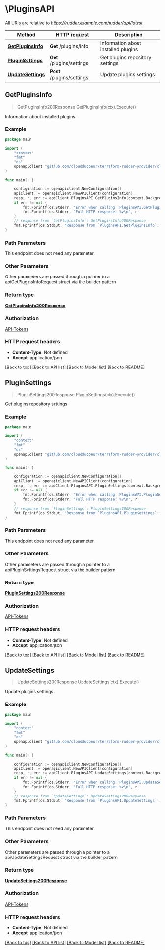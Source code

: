 # \PluginsAPI

All URIs are relative to *https://rudder.example.com/rudder/api/latest*

Method | HTTP request | Description
------------- | ------------- | -------------
[**GetPluginsInfo**](PluginsAPI.md#GetPluginsInfo) | **Get** /plugins/info | Information about installed plugins
[**PluginSettings**](PluginsAPI.md#PluginSettings) | **Get** /plugins/settings | Get plugins repository settings
[**UpdateSettings**](PluginsAPI.md#UpdateSettings) | **Post** /plugins/settings | Update plugins settings



## GetPluginsInfo

> GetPluginsInfo200Response GetPluginsInfo(ctx).Execute()

Information about installed plugins



### Example

```go
package main

import (
	"context"
	"fmt"
	"os"
	openapiclient "github.com/cloudducoeur/terraform-rudder-provider/client"
)

func main() {

	configuration := openapiclient.NewConfiguration()
	apiClient := openapiclient.NewAPIClient(configuration)
	resp, r, err := apiClient.PluginsAPI.GetPluginsInfo(context.Background()).Execute()
	if err != nil {
		fmt.Fprintf(os.Stderr, "Error when calling `PluginsAPI.GetPluginsInfo``: %v\n", err)
		fmt.Fprintf(os.Stderr, "Full HTTP response: %v\n", r)
	}
	// response from `GetPluginsInfo`: GetPluginsInfo200Response
	fmt.Fprintf(os.Stdout, "Response from `PluginsAPI.GetPluginsInfo`: %v\n", resp)
}
```

### Path Parameters

This endpoint does not need any parameter.

### Other Parameters

Other parameters are passed through a pointer to a apiGetPluginsInfoRequest struct via the builder pattern


### Return type

[**GetPluginsInfo200Response**](GetPluginsInfo200Response.md)

### Authorization

[API-Tokens](../README.md#API-Tokens)

### HTTP request headers

- **Content-Type**: Not defined
- **Accept**: application/json

[[Back to top]](#) [[Back to API list]](../README.md#documentation-for-api-endpoints)
[[Back to Model list]](../README.md#documentation-for-models)
[[Back to README]](../README.md)


## PluginSettings

> PluginSettings200Response PluginSettings(ctx).Execute()

Get plugins repository settings



### Example

```go
package main

import (
	"context"
	"fmt"
	"os"
	openapiclient "github.com/cloudducoeur/terraform-rudder-provider/client"
)

func main() {

	configuration := openapiclient.NewConfiguration()
	apiClient := openapiclient.NewAPIClient(configuration)
	resp, r, err := apiClient.PluginsAPI.PluginSettings(context.Background()).Execute()
	if err != nil {
		fmt.Fprintf(os.Stderr, "Error when calling `PluginsAPI.PluginSettings``: %v\n", err)
		fmt.Fprintf(os.Stderr, "Full HTTP response: %v\n", r)
	}
	// response from `PluginSettings`: PluginSettings200Response
	fmt.Fprintf(os.Stdout, "Response from `PluginsAPI.PluginSettings`: %v\n", resp)
}
```

### Path Parameters

This endpoint does not need any parameter.

### Other Parameters

Other parameters are passed through a pointer to a apiPluginSettingsRequest struct via the builder pattern


### Return type

[**PluginSettings200Response**](PluginSettings200Response.md)

### Authorization

[API-Tokens](../README.md#API-Tokens)

### HTTP request headers

- **Content-Type**: Not defined
- **Accept**: application/json

[[Back to top]](#) [[Back to API list]](../README.md#documentation-for-api-endpoints)
[[Back to Model list]](../README.md#documentation-for-models)
[[Back to README]](../README.md)


## UpdateSettings

> UpdateSettings200Response UpdateSettings(ctx).Execute()

Update plugins settings



### Example

```go
package main

import (
	"context"
	"fmt"
	"os"
	openapiclient "github.com/cloudducoeur/terraform-rudder-provider/client"
)

func main() {

	configuration := openapiclient.NewConfiguration()
	apiClient := openapiclient.NewAPIClient(configuration)
	resp, r, err := apiClient.PluginsAPI.UpdateSettings(context.Background()).Execute()
	if err != nil {
		fmt.Fprintf(os.Stderr, "Error when calling `PluginsAPI.UpdateSettings``: %v\n", err)
		fmt.Fprintf(os.Stderr, "Full HTTP response: %v\n", r)
	}
	// response from `UpdateSettings`: UpdateSettings200Response
	fmt.Fprintf(os.Stdout, "Response from `PluginsAPI.UpdateSettings`: %v\n", resp)
}
```

### Path Parameters

This endpoint does not need any parameter.

### Other Parameters

Other parameters are passed through a pointer to a apiUpdateSettingsRequest struct via the builder pattern


### Return type

[**UpdateSettings200Response**](UpdateSettings200Response.md)

### Authorization

[API-Tokens](../README.md#API-Tokens)

### HTTP request headers

- **Content-Type**: Not defined
- **Accept**: application/json

[[Back to top]](#) [[Back to API list]](../README.md#documentation-for-api-endpoints)
[[Back to Model list]](../README.md#documentation-for-models)
[[Back to README]](../README.md)

